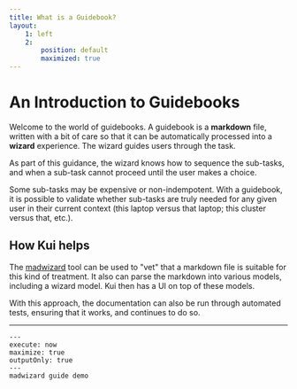 ```yaml
---
title: What is a Guidebook?
layout:
    1: left
    2: 
        position: default
        maximized: true
---
```


# An Introduction to Guidebooks

Welcome to the world of guidebooks. A guidebook is a **markdown**
file, written with a bit of care so that it can be automatically
processed into a **wizard** experience. The wizard guides users
through the task.

As part of this guidance, the wizard knows how to sequence the
sub-tasks, and when a sub-task cannot proceed until the user makes a
choice.

Some sub-tasks may be expensive or non-indempotent. With a guidebook,
it is possible to validate whether sub-tasks are truly needed for any
given user in their current context (this laptop versus that laptop;
this cluster versus that, etc.).

## How Kui helps

The [madwizard](https://github.com/guidebooks/madwizard) tool can be
used to "vet" that a markdown file is suitable for this kind of
treatment. It also can parse the markdown into various models,
including a wizard model. Kui then has a UI on top of these models.

With this approach, the documentation can also be run through
automated tests, ensuring that it works, and continues to do so.

---

```shell
---
execute: now
maximize: true
outputOnly: true
---
madwizard guide demo
```

